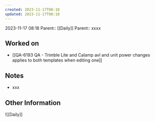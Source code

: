 ```yaml
---
created: 2023-11-17T08:18
updated: 2023-11-17T08:18
---
```

2023-11-17 08:18
Parent:: [[Daily]] 
Parent:: xxxx
## Worked on

- [[QA-6193 QA - Trimble Lite and Calamp avl and unit power changes applies to both templates when editing one]]

## Notes

- xxx

## Other Information

![[Daily]]
